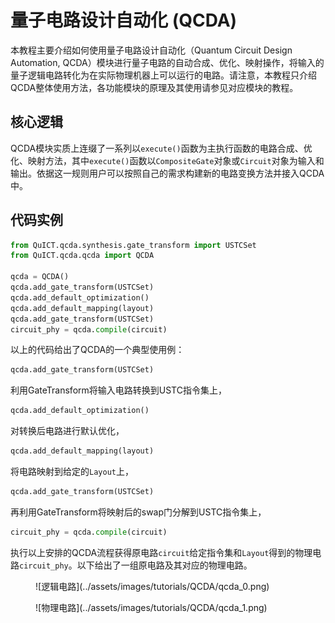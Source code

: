 # 量子电路设计自动化 (QCDA)

本教程主要介绍如何使用量子电路设计自动化（Quantum Circuit Design Automation, QCDA）模块进行量子电路的自动合成、优化、映射操作，将输入的量子逻辑电路转化为在实际物理机器上可以运行的电路。请注意，本教程只介绍QCDA整体使用方法，各功能模块的原理及其使用请参见对应模块的教程。

## 核心逻辑

QCDA模块实质上连缀了一系列以`execute()`函数为主执行函数的电路合成、优化、映射方法，其中`execute()`函数以`CompositeGate`对象或`Circuit`对象为输入和输出。依据这一规则用户可以按照自己的需求构建新的电路变换方法并接入QCDA中。

## 代码实例

``` python
from QuICT.qcda.synthesis.gate_transform import USTCSet
from QuICT.qcda.qcda import QCDA

qcda = QCDA()
qcda.add_gate_transform(USTCSet)
qcda.add_default_optimization()
qcda.add_default_mapping(layout)
qcda.add_gate_transform(USTCSet)
circuit_phy = qcda.compile(circuit)
```

以上的代码给出了QCDA的一个典型使用例：

``` python
qcda.add_gate_transform(USTCSet)
```
利用GateTransform将输入电路转换到USTC指令集上，

``` python
qcda.add_default_optimization()
```
对转换后电路进行默认优化，

``` python
qcda.add_default_mapping(layout)
```
将电路映射到给定的`Layout`上，

``` python
qcda.add_gate_transform(USTCSet)
```
再利用GateTransform将映射后的swap门分解到USTC指令集上，

``` python
circuit_phy = qcda.compile(circuit)
```
执行以上安排的QCDA流程获得原电路`circuit`给定指令集和`Layout`得到的物理电路`circuit_phy`。以下给出了一组原电路及其对应的物理电路。

<figure markdown>
![逻辑电路](../assets/images/tutorials/QCDA/qcda_0.png)
</figure>

<figure markdown>
![物理电路](../assets/images/tutorials/QCDA/qcda_1.png)
</figure>
